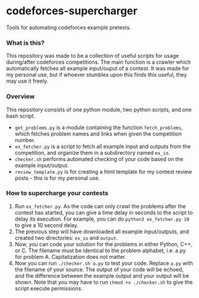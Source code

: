 # codeforces-supercharger
Tools for automating codeforces example pretests.

### What is this?
This repository was made to be a collection of useful scripts for usage during/after codeforces competitions.
The main function is a crawler which automatically fetches all example input/ouput of a contest.
It was made for my personal use, but if whoever stumbles upon this finds this useful, they may use it freely.

### Overview
This repository consists of one python module, two python scripts, and one bash script.
- `get_problems.py` is a module containing the function `fetch_problems`, which fetches problem names and links when given the competition number.
- `ex_fetcher.py` is a script to fetch all example input and outputs from the competition, and organize them in a subdirectory named `ex_io`.
- `checker.sh` performs automated checking of your code based on the example input/output.
- `review_template.py` is for creating a html template for my contest review posts - this is for my personal use.

### How to supercharge your contests
1. Run `ex_fetcher.py`. As the code can only crawl the problems after the contest has started, you can give a time delay in seconds to the script to delay its execution.
For example, you can do `python3 ex_fetcher.py 10` to give a 10 second delay.
2. The previous step will have downloaded all example input/outputs, and created two directories: `ex_io` and `output`.
3. Now, you can code your solution for the problems in either Python, C++, or C. The filename must be identical to the problem alphabet, i.e. a.py for problem A.
Capitalization does not matter.
4. Now you can run `./checker.sh a.py` to test your code. Replace `a.py` with the filename of your source.
The output of your code will be echoed, and the difference between the example output and your output will be shown.
Note that you may have to run `chmod +x ./checker.sh` to give the script execute permissions.
